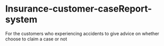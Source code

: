 # Insurance-customer-caseReport-system
For the customers who experiencing accidents to give advice on whether choose to claim a case or not
